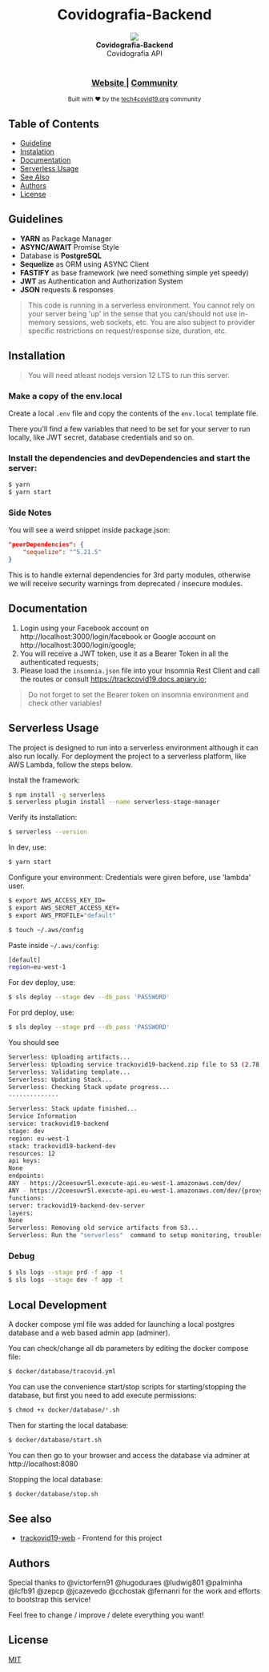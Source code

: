 
<h1 align="center">Covidografia-Backend</h1>

<div align="center">
<a href="[https://tech4covid19.org/](https://tech4covid19.org/)" target="_blank"><img src="https://ucarecdn.com/e2cfb782-1524-496a-a48f-f97b75440d56/"></a>
</div>
<div align="center">
  <strong>Covidografia-Backend</strong>
</div>
<div align="center">
  Covidografia API
</div>
<br />

<div align="center">
  <h3>
    <a href="https://tech4covid19.org">
      Website
    </a>
    <span> | </span>
    <a href="https://join.slack.com/t/tech4covid19/shared_invite/zt-csmcdobq-Qbn8fwG52JssqhrIwfv4Yg">
      Community
    </a>
  </h3>
</div>

<div align="center">
  <sub>Built with ❤︎ by the
  <a href="https://tech4covid19.org">tech4covid19.org</a> community
</div>

## Table of Contents
- [Guideline](#guidelines)
- [Instalation](#instalation)
- [Documentation](#documentation)
- [Serverless Usage](#serverless-usage)
- [See Also](#see-also)
- [Authors](#authors)
- [License](#licence)

## Guidelines
- __YARN__ as Package Manager
- __ASYNC/AWAIT__ Promise Style
- Database is __PostgreSQL__
- __Sequelize__ as ORM using ASYNC Client
- __FASTIFY__ as base framework (we need something simple yet speedy)
- __JWT__ as Authentication and Authorization System
- __JSON__ requests & responses

> This code is running in a serverless environment. You cannot rely on your server being 'up' in the sense that you can/should not use in-memory sessions, web sockets, etc. You are also subject to provider specific restrictions on request/response size, duration, etc.


## Installation

> You will need atleast nodejs version 12 LTS to run this server.

### Make a copy of the env.local 

Create a local `.env` file and copy the contents of the `env.local` template file.

There you'll find a few variables that need to be set for your server to run locally, like JWT secret, database credentials and so on.

###  Install the dependencies and devDependencies and start the server:

```sh
$ yarn
$ yarn start
```

### Side Notes

You will see a weird snippet inside package.json:

```json
"peerDependencies": {
	"sequelize": "^5.21.5"
}
```
This is to handle external dependencies for 3rd party modules, otherwise we will receive security warnings from deprecated / insecure modules.

## Documentation

1. Login using your Facebook account on http://localhost:3000/login/facebook or Google account on http://localhost:3000/login/google;
2. You will receive a JWT token, use it as a Bearer Token in all the authenticated requests;
3. Please load the `insomnia.json` file into your Insomnia Rest Client and call the routes or consult https://trackcovid19.docs.apiary.io;

> Do not forget to set the Bearer token on insomnia environment and check other variables!

## Serverless Usage

The project is designed to run into a serverless environment although it can also run locally. For deployment the project to a serverless platform, like AWS Lambda, follow the steps below. 

Install the framework:
```sh
$ npm install -g serverless
$ serverless plugin install --name serverless-stage-manager
```

Verify its installation:
```sh
$ serverless --version
```
In dev, use:
```sh
$ yarn start
```

Configure your environment:
Credentials were given before, use 'lambda' user.
```sh
$ export AWS_ACCESS_KEY_ID=
$ export AWS_SECRET_ACCESS_KEY=
$ export AWS_PROFILE="default"
```

```sh
$ touch ~/.aws/config
```

Paste inside `~/.aws/config`:
```sh
[default]
region=eu-west-1
```

For dev deploy, use:
```sh
$ sls deploy --stage dev --db_pass 'PASSWORD'
```

For prd deploy, use:
```sh
$ sls deploy --stage prd --db_pass 'PASSWORD'
```

You should see
```sh
Serverless: Uploading artifacts...
Serverless: Uploading service trackovid19-backend.zip file to S3 (2.78 MB)...
Serverless: Validating template...
Serverless: Updating Stack...
Serverless: Checking Stack update progress...
..............

Serverless: Stack update finished...
Service Information
service: trackovid19-backend
stage: dev
region: eu-west-1
stack: trackovid19-backend-dev
resources: 12
api keys:
None
endpoints:
ANY - https://2ceesuwr5l.execute-api.eu-west-1.amazonaws.com/dev/
ANY - https://2ceesuwr5l.execute-api.eu-west-1.amazonaws.com/dev/{proxy+}
functions:
server: trackovid19-backend-dev-server
layers:
None
Serverless: Removing old service artifacts from S3...
Serverless: Run the "serverless"  command to setup monitoring, troubleshooting and testing.
```

### Debug

  

```sh
$ sls logs --stage prd -f app -t
$ sls logs --stage dev -f app -t
```

## Local Development

A docker compose yml file was added for launching a local postgres database and a web based admin app (adminer).

You can check/change all db parameters by editing the docker compose file:
```sh
$ docker/database/tracovid.yml
```

You can use the convenience start/stop scripts for starting/stopping the database, but first you need to add execute permissions:

```sh
$ chmod +x docker/database/*.sh
```

Then for starting the local database:
```sh
$ docker/database/start.sh
```

You can then go to your browser and access the database via adminer at http://localhost:8080

Stopping the local database:
```sh
$ docker/database/stop.sh
```

## See also

- [trackovid19-web](https://github.com/Tech4covid19/trackovid19-web) - Frontend for this project


## Authors

Special thanks to @victorfern91 @hugoduraes @ludwig801 @palminha @lcfb91 @zepcp @jcazevedo @cchostak @fernanri for the work and efforts to bootstrap this service!

Feel free to change / improve / delete everything you want!


## License
[MIT](https://tldrlegal.com/license/mit-license)

